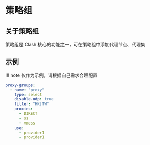 # 策略组

## 关于策略组

策略组是 Clash 核心的功能之一，可在策略组中添加代理节点、代理集

## 示例

!!! note
    仅作为示例，请根据自己需求合理配置

```yaml
proxy-groups:
  - name: "proxy"
    type: select
    disable-udp: true
    filter: "HK|TW"
    proxies:
      - DIRECT
      - ss
      - vmess
    use:
      - provider1
      - provider1
```
